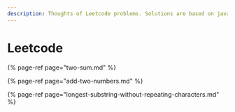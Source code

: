 ```yaml
---
description: Thoughts of Leetcode problems. Solutions are based on java.
---
```


# Leetcode

{% page-ref page="two-sum.md" %}

{% page-ref page="add-two-numbers.md" %}

{% page-ref page="longest-substring-without-repeating-characters.md" %}




